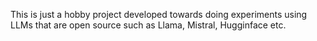 This is just a hobby project developed towards doing experiments using LLMs that are open source such as Llama, Mistral, Hugginface etc.
